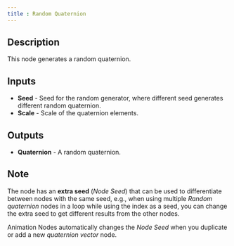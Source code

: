 ```yaml
---
title : Random Quaternion
---
```


## Description

This node generates a random quaternion.

## Inputs

- **Seed** - Seed for the random generator, where different seed
    generates different random quaternion.
- **Scale** - Scale of the quaternion elements.

## Outputs

- **Quaternion** - A random quaternion.

## Note

The node has an **extra seed** (*Node Seed*) that can be used to
differentiate between nodes with the same seed, e.g., when using
multiple *Random quaternion* nodes in a loop while using the index as a
seed, you can change the extra seed to get different results from the
other nodes.

Animation Nodes automatically changes the *Node Seed* when you duplicate
or add a new *quaternion vector* node.
